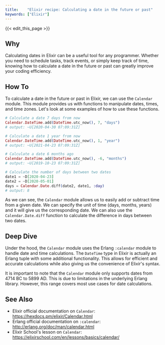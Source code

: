 ```yaml
---
title:    "Elixir recipe: Calculating a date in the future or past"
keywords: ["Elixir"]
---
```


{{< edit_this_page >}}

## Why
Calculating dates in Elixir can be a useful tool for any programmer. Whether you need to schedule tasks, track events, or simply keep track of time, knowing how to calculate a date in the future or past can greatly improve your coding efficiency.

## How To
To calculate a date in the future or past in Elixir, we can use the `Calendar` module. This module provides us with functions to manipulate dates, times, and time zones. Let's look at some examples of how to use these functions.

```Elixir
# Calculate a date 7 days from now
Calendar.DateTime.add(DateTime.utc_now(), 7, "days")
# output: ~U[2020-04-30 07:09:31Z]

# Calculate a date 1 year from now
Calendar.DateTime.add(DateTime.utc_now(), 1, "year")
# output: ~U[2021-04-23 07:09:31Z]

# Calculate a date 6 months ago
Calendar.DateTime.add(DateTime.utc_now(), -6, "months")
# output: ~U[2019-10-23 07:09:31Z]

# Calculate the number of days between two dates
date1 = ~D[2020-04-23]
date2 = ~D[2020-05-01]
days = Calendar.Date.diff(date2, date1, :day)
# output: 8
```

As we can see, the `Calendar` module allows us to easily add or subtract time from a given date. We can specify the unit of time (days, months, years) and it will give us the corresponding date. We can also use the `Calendar.Date.diff` function to calculate the difference in days between two dates.

## Deep Dive
Under the hood, the `Calendar` module uses the Erlang `:calendar` module to handle date and time calculations. The `DateTime` type in Elixir is actually an Erlang tuple with some additional functionality. This allows for efficient and accurate calculations while also giving us the convenience of Elixir's syntax.

It is important to note that the `Calendar` module only supports dates from 4714 BC to 5899 AD. This is due to limitations in the underlying Erlang library. However, this range covers most use cases for date calculations.

## See Also
- Elixir official documentation on `Calendar`: https://hexdocs.pm/elixir/Calendar.html
- Erlang official documentation on `:calendar`: http://erlang.org/doc/man/calendar.html
- Elixir School's lesson on `Calendar`: https://elixirschool.com/en/lessons/basics/calendar/